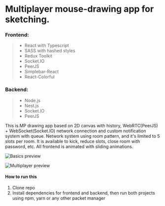 # Multiplayer mouse-drawing app for sketching.

### Frontend:

> - React with Typescript
> - SASS with hashed styles
> - Redux Toolkit
> - Socket.IO
> - PeerJS
> - Simplebar-React
> - React-Colorful

### Backend:
> - Node.js
> - Nest.js
> - Socket.IO
> - PeerJS

This is MP drawing app based on 2D canvas with history, WebRTC(PeerJS) + WebSocket(Socket.IO) network connection and custom notification system with queue. Network system using room pattern, and it's limited to 5 slots per room. It is available to kick, reduce slots, close room with password, etc. All frontend is animated with sliding animations.

![Basics preview](https://cdn.discordapp.com/attachments/1110628700631863300/1113964872867254282/Screenshot_4.png)

![Multiplayer preview](https://cdn.discordapp.com/attachments/1110628700631863300/1113964873181831318/Screenshot_5.png)

#### How to run this
1. Clone repo 
2. Install dependencies for frontend and backend, then run both projects using npm, yarn or any other packet manager